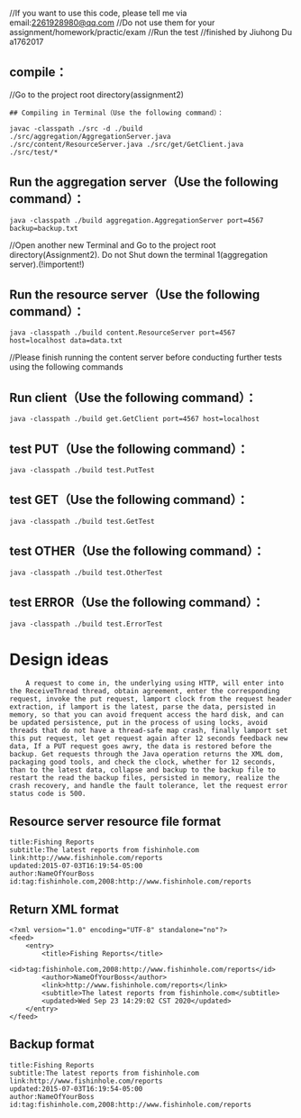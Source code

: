 //If you want to use this code, please tell me via email:2261928980@qq.com
//Do not use them for your assignment/homework/practic/exam
//Run the test
//finished by Jiuhong Du a1762017

## compile：

//Go to the project root directory(assignment2)

```
## Compiling in Terminal（Use the following command）：

javac -classpath ./src -d ./build ./src/aggregation/AggregationServer.java ./src/content/ResourceServer.java ./src/get/GetClient.java ./src/test/*
```

## Run the aggregation server（Use the following command）：

```
java -classpath ./build aggregation.AggregationServer port=4567 backup=backup.txt
```

//Open another new Terminal and Go to the project root directory(Assignment2). Do not Shut down the terminal 1(aggregation server).(!importent!)

## Run the resource server（Use the following command）：

```
java -classpath ./build content.ResourceServer port=4567 host=localhost data=data.txt
```

//Please finish running the content server before conducting further tests using the following commands
## Run client（Use the following command）：

```
java -classpath ./build get.GetClient port=4567 host=localhost
```

## test PUT（Use the following command）：

```
java -classpath ./build test.PutTest
```

## test GET（Use the following command）：

```
java -classpath ./build test.GetTest
```

## test OTHER（Use the following command）：

```
java -classpath ./build test.OtherTest
```

## test ERROR（Use the following command）：

```
java -classpath ./build test.ErrorTest
```



# Design ideas

```
	A request to come in, the underlying using HTTP, will enter into the ReceiveThread thread, obtain agreement, enter the corresponding request, invoke the put request, lamport clock from the request header extraction, if lamport is the latest, parse the data, persisted in memory, so that you can avoid frequent access the hard disk, and can be updated persistence, put in the process of using locks, avoid threads that do not have a thread-safe map crash, finally lamport set this put request, let get request again after 12 seconds feedback new data, If a PUT request goes awry, the data is restored before the backup. Get requests through the Java operation returns the XML dom, packaging good tools, and check the clock, whether for 12 seconds, than to the latest data, collapse and backup to the backup file to restart the read the backup files, persisted in memory, realize the crash recovery, and handle the fault tolerance, let the request error status code is 500.
```

## Resource server resource file format

```
title:Fishing Reports
subtitle:The latest reports from fishinhole.com
link:http://www.fishinhole.com/reports
updated:2015-07-03T16:19:54-05:00
author:NameOfYourBoss
id:tag:fishinhole.com,2008:http://www.fishinhole.com/reports
```

## Return XML format

```
<?xml version="1.0" encoding="UTF-8" standalone="no"?>
<feed>
    <entry>
        <title>Fishing Reports</title>
        <id>tag:fishinhole.com,2008:http://www.fishinhole.com/reports</id>
        <author>NameOfYourBoss</author>
        <link>http://www.fishinhole.com/reports</link>
        <subtitle>The latest reports from fishinhole.com</subtitle>
        <updated>Wed Sep 23 14:29:02 CST 2020</updated>
    </entry>
</feed>
```

## Backup format

```
title:Fishing Reports
subtitle:The latest reports from fishinhole.com
link:http://www.fishinhole.com/reports
updated:2015-07-03T16:19:54-05:00
author:NameOfYourBoss
id:tag:fishinhole.com,2008:http://www.fishinhole.com/reports
```

